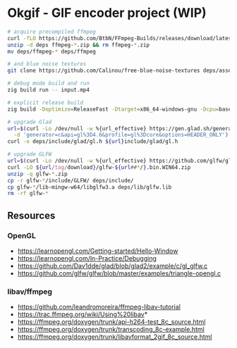 # Okgif - GIF encoder project (WIP)

```sh
# acquire precompiled ffmpeg
curl -fLO https://github.com/BtbN/FFmpeg-Builds/releases/download/latest/ffmpeg-master-latest-win64-gpl-shared.zip
unzip -d deps ffmpeg-*.zip && rm ffmpeg-*.zip
mv deps/ffmpeg-* deps/ffmpeg

# and blue noise textures
git clone https://github.com/Calinou/free-blue-noise-textures deps/assets/blue-noise

# debug mode build and run
zig build run -- input.mp4

# explicit release build
zig build -Doptimize=ReleaseFast -Dtarget=x86_64-windows-gnu -Dcpu=baseline
```

```sh
# upgrade Glad
url=$(curl -Lo /dev/null -w %{url_effective} https://gen.glad.sh/generate \
  -d 'generator=c&api=gl%3D4.6&profile=gl%3Dcore&options=HEADER_ONLY')
curl -o deps/include/glad/gl.h ${url}include/glad/gl.h

# upgrade GLFW
url=$(curl -Lo /dev/null -w %{url_effective} https://github.com/glfw/glfw/releases/latest)
curl -LO ${url/tag/download}/glfw-${url##*/}.bin.WIN64.zip
unzip -q glfw-*.zip
cp -r glfw-*/include/GLFW/ deps/include/
cp glfw-*/lib-mingw-w64/libglfw3.a deps/lib/glfw.lib
rm -rf glfw-*
```

## Resources

### OpenGL
- https://learnopengl.com/Getting-started/Hello-Window
- https://learnopengl.com/In-Practice/Debugging
- https://github.com/Dav1dde/glad/blob/glad2/example/c/gl_glfw.c
- https://github.com/glfw/glfw/blob/master/examples/triangle-opengl.c

### libav/ffmpeg
- https://github.com/leandromoreira/ffmpeg-libav-tutorial
- https://trac.ffmpeg.org/wiki/Using%20libav*
- https://ffmpeg.org/doxygen/trunk/api-h264-test_8c_source.html
- https://ffmpeg.org/doxygen/trunk/transcoding_8c-example.html
- https://ffmpeg.org/doxygen/trunk/libavformat_2gif_8c_source.html
